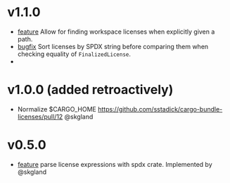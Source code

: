 # v1.1.0

- [feature](https://github.com/sstadick/cargo-bundle-licenses/pull/3) Allow for finding workspace licenses when explicitly given a path.
- [bugfix](https://github.com/sstadick/cargo-bundle-licenses/pull/14) Sort licenses by SPDX string before comparing them when checking equality of `FinalizedLicense`.
- 

# v1.0.0 (added retroactively)

- Normalize $CARGO_HOME https://github.com/sstadick/cargo-bundle-licenses/pull/12 @skgland

# v0.5.0

- [feature](https://github.com/sstadick/cargo-bundle-licenses/pull/11) parse license expressions with spdx crate. Implemented by @skgland
